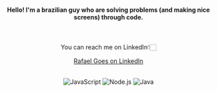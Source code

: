 <div align="center">
 <h4>Hello! I'm a brazilian guy who are solving problems (and making nice screens) through code.</h4>
<div style="display: inline_block"> <br>
        
</div> </div> 
<br>

<div align="center";>    
        You can reach me on LinkedIn👇🏻

<a href="https://www.linkedin.com/in/rafaelgoesds">Rafael Goes on LinkedIn</a>
</div>

<div style="display: inline_block"; align="center"><br>
        <img alt="JavaScript" src="https://img.shields.io/badge/JavaScript-FAFAFA?style=for-the-badge&logo=javascript&logoColor=black">
        <img alt="Node.js" src="https://img.shields.io/badge/Node.js-FAFAFA?style=for-the-badge&logo=node.js&logoColor=black">
        <img alt="Java" src="https://img.shields.io/badge/Java-FAFAFA?style=for-the-badge&logo=openjdk&logoColor=black">
        

</div>
